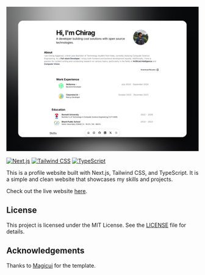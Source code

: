 ![Preview](./public/preview.png)

[![Next.js](https://img.shields.io/badge/Next.js-000000?style=for-the-badge&logo=next.js&logoColor=white)](https://nextjs.org/)
[![Tailwind CSS](https://img.shields.io/badge/Tailwind_CSS-38B2AC?style=for-the-badge&logo=tailwind-css&logoColor=white)](https://tailwindcss.com/)
[![TypeScript](https://img.shields.io/badge/TypeScript-3178C6?style=for-the-badge&logo=typescript&logoColor=white)](https://www.typescriptlang.org/)

This is a profile website built with Next.js, Tailwind CSS, and TypeScript. It is a simple and clean website that showcases my skills and projects.

Check out the live website [here](https://www.chiragaggarwal.tech/).

## License

This project is licensed under the MIT License. See the [LICENSE](LICENSE) file for details.

## Acknowledgements

Thanks to [Magicui](https://magicui.design/docs/templates/portfolio) for the template.
